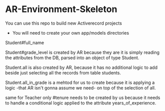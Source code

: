# AR-Environment-Skeleton

You can use this repo to build new Activerecord projects

* You will need to create your own app/models directories

Student#full_name 

 Student#grade_level is created by AR because they are it is simply reading the attributes from the DB, parsed into an object of type Student.

Student.all is also created by AR, because it has no additional logic to add beside just selecting all the records from table students.

Student.all_in_grade is a mehtod for us to create because it is applying a logic -that AR isn't gonna assume we need-  on top of the selection of all.

same for Teacher only #tenure needs to be created by us because it needs to handle a conditional logic applied to the attribute years_of_experience.